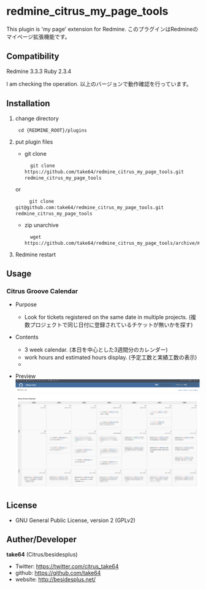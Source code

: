 # redmine_citrus_my_page_tools

This plugin is 'my page' extension for Redmine.
このプラグインはRedmineのマイページ拡張機能です。

## Compatibility

Redmine 3.3.3
Ruby 2.3.4

I am checking the operation.
以上のバージョンで動作確認を行っています。

## Installation

1. change directory

        cd {REDMINE_ROOT}/plugins

2. put plugin files

    * git clone

            git clone https://github.com/take64/redmine_citrus_my_page_tools.git redmine_citrus_my_page_tools

    or

            git clone git@github.com:take64/redmine_citrus_my_page_tools.git redmine_citrus_my_page_tools

    * zip unarchive

            wget https://github.com/take64/redmine_citrus_my_page_tools/archive/master.zip

3. Redmine restart

## Usage

### Citrus Groove Calendar

* Purpose

    * Look for tickets registered on the same date in multiple projects.
    (複数プロジェクトで同じ日付に登録されているチケットが無いかを探す)

* Contents

    * 3 week calendar.
    (本日を中心とした3週間分のカレンダー)
    * work hours and estimated hours display.
    (予定工数と実績工数の表示)
    *

* Preview
![compact and extended view](doc/preview-2017-06-01_1.png)

## License

* GNU General Public License, version 2 (GPLv2)

## Auther/Developer

**take64** (Citrus/besidesplus)
* Twitter: https://twitter.com/citrus_take64
* github: https://github.com/take64
* website: http://besidesplus.net/
